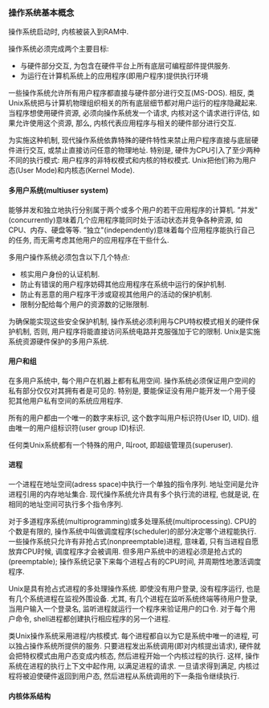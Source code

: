 ### 操作系统基本概念

操作系统启动时, 内核被装入到RAM中. 

操作系统必须完成两个主要目标: 

- 与硬件部分交互, 为包含在硬件平台上所有底层可编程部件提供服务. 
- 为运行在计算机系统上的应用程序(即用户程序)提供执行环境

一些操作系统允许所有用户程序都直接与硬件部分进行交互(MS-DOS). 相反, 类Unix系统把与计算机物理组织相关的所有底层细节都对用户运行的程序隐藏起来. 当程序想使用硬件资源, 必须向操作系统发一个请求, 内核对这个请求进行评估, 如果允许使用这个资源, 那么, 内核代表应用程序与相关的硬件部分进行交互. 

为实施这种机制, 现代操作系统依靠特殊的硬件特性来禁止用户程序直接与底层硬件进行交互, 或禁止直接访问任意的物理地址. 特别是, 硬件为CPU引入了至少两种不同的执行模式: 用户程序的非特权模式和内核的特权模式. Unix把他们称为用户态(User Mode)和内核态(Kernel Mode). 

#### 多用户系统(multiuser system)

能够并发和独立地执行分别属于两个或多个用户的若干应用程序的计算机. ”并发"(concurrently)意味着几个应用程序能同时处于活动状态并竞争各种资源, 如CPU、内存、硬盘等等. ”独立"(independently)意味着每个应用程序能执行自己的任务, 而无需考虑其他用户的应用程序在干些什么. 

多用户操作系统必须包含以下几个特点: 

- 核实用户身份的认证机制. 
- 防止有错误的用户程序妨碍其他应用程序在系统中运行的保护机制. 
- 防止有恶意的用户程序干涉或窥视其他用户的活动的保护机制. 
- 限制分配给每个用户的资源数的记账限制. 

为确保能实现这些安全保护机制, 操作系统必须利用与CPU特权模式相关的硬件保护机制, 否则, 用户程序将能直接访问系统电路并克服强加于它的限制. Unix是实施系统资源硬件保护的多用户系统. 

#### 用户和组

在多用户系统中, 每个用户在机器上都有私用空间. 操作系统必须保证用户空间的私有部分仅仅对其拥有者是可见的. 特别是, 要能保证没有用户能开发一个用于侵犯其他用户私有空间的系统应用程序. 

所有的用户都由一个唯一的数字来标识, 这个数字叫用户标识符(User ID, UID). 组由唯一的用户组标识符(user group ID)标识. 

任何类Unix系统都有一个特殊的用户, 叫root, 即超级管理员(superuser). 

#### 进程

一个进程在地址空间(adress space)中执行一个单独的指令序列. 地址空间是允许进程引用的内存地址集合. 现代操作系统允许具有多个执行流的进程, 也就是说, 在相同的地址空间可执行多个指令序列. 

对于多道程序系统(multiprogramming)或多处理系统(multiprocessing). CPU的个数是有限的, 操作系统中叫做调度程序(scheduler)的部分决定哪个进程能执行. 一些操作系统只允许有非抢占式(nonpreemptable)进程, 意味着, 只有当进程自愿放弃CPU时候, 调度程序才会被调用. 但多用户系统中的进程必须是抢占式的(preemptable); 操作系统记录下来每个进程占有的CPU时间, 并周期性地激活调度程序. 

Unix是具有抢占式进程的多处理操作系统. 即使没有用户登录, 没有程序运行, 也是有几个系统进程在监视外围设备. 尤其, 有几个进程在监听系统终端等待用户登录, 当用户输入一个登录名, 监听进程就运行一个程序来验证用户的口令. 对于每个用户命令, shell进程都创建执行相应程序的另一个进程. 

类Unix操作系统采用进程/内核模式. 每个进程都自以为它是系统中唯一的进程, 可以独占操作系统所提供的服务. 只要进程发出系统调用(即对内核提出请求), 硬件就会把特权模式由用户态变成内核态, 然后进程开始一个内核过程的执行. 这样, 操作系统在进程的执行上下文中起作用, 以满足进程的请求. 一旦请求得到满足, 内核过程将被迫使硬件返回到用户态, 然后进程从系统调用的下一条指令继续执行. 

#### 内核体系结构
